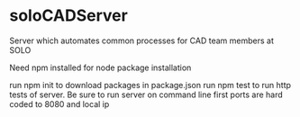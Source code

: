 # soloCADServer
Server which automates common processes for CAD team members at SOLO

Need npm installed for node package installation

run npm init to download packages in package.json
run npm test to run http tests of server. Be sure to run server on command line first
ports are hard coded to 8080 and local ip
